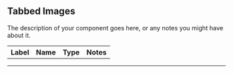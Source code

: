 ## Tabbed Images
The description of your component goes here, or any notes you might have about it.

<table class="fields-table">
  <thead>
    <th>Label</th>
    <th>Name</th>
    <th>Type</th>
    <th>Notes</th>
  </thead>
  <tbody>
    <tr>
    </tr>
  </tbody>
</table>

***